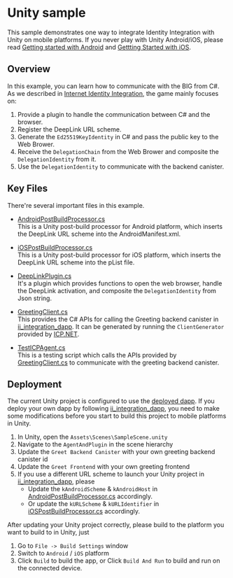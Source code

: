 # Unity sample
This sample demonstrates one way to integrate Identity Integration with Unity on mobile platforms. If you never play with Unity Android/iOS, please read [Getting started with Android](https://docs.unity3d.com/Manual/android-getting-started.html) and [Gettting Started with iOS](https://docs.unity3d.com/Manual/iphone-GettingStarted.html).

## Overview

In this example, you can learn how to communicate with the BIG from C#. As we described in [Internet Identity Integration](../README.md#workflow), the game mainly focuses on:

1. Provide a plugin to handle the communication between C# and the browser.
2. Register the DeepLink URL scheme.
3. Generate the `Ed25519KeyIdentity` in C# and pass the public key to the Web Brower.
4. Receive the `DelegationChain` from the Web Brower and composite the `DelegationIdentity` from it.
5. Use the `DelegationIdentity` to communicate with the backend canister.

## Key Files

There're several important files in this example.

- [AndroidPostBuildProcessor.cs](./Assets/Editor/AndroidPostBuildProcessor.cs)  
  This is a Unity post-build processor for Android platform, which inserts the DeepLink URL scheme into the AndroidManifest.xml.

- [iOSPostBuildProcessor.cs](./Assets/Editor/iOSPostBuildProcessor.cs)  
  This is a Unity post-build processor for iOS platform, which inserts the DeepLink URL scheme into the pList file.

- [DeepLinkPlugin.cs](./Assets/Scripts/DeepLinkPlugin.cs)  
  It's a plugin which provides functions to open the web browser, handle the DeepLink activation, and composite the `DelegationIdentity` from Json string.

- [GreetingClient.cs](./Assets/Scripts/GreetingClient.cs)  
  This provides the C# APIs for calling the Greeting backend canister in [ii_integration_dapp](https://github.com/dfinity/examples/blob/master/native-apps/unity_ii_deeplink/ii_integration_dapp/README.md). It can be generated by running the `ClientGenerator` provided by [ICP.NET](https://github.com/BoomDAO/ICP.NET).

- [TestICPAgent.cs](./Assets/Scripts/TestICPAgent.cs)  
  This is a testing script which calls the APIs provided by [GreetingClient.cs](./Assets/Scripts/GreetingClient.cs) to communicate with the greeting backend canister.

## Deployment

The current Unity project is configured to use the [deployed dapp](https://6x7nu-oaaaa-aaaan-qdaua-cai.icp0.io). If you deploy your own dapp by following [ii_integration_dapp](https://github.com/dfinity/examples/blob/master/native-apps/unity_ii_deeplink/ii_integration_dapp/README.md), you need to make some modifications before you start to build this project to mobile platforms in Unity.

1. In Unity, open the `Assets\Scenes\SampleScene.unity`
2. Navigate to the `AgentAndPlugin` in the scene hierarchy
3. Update the `Greet Backend Canister` with your own greeting backend canister id
4. Update the `Greet Frontend` with your own greeting frontend
5. If you use a different URL scheme to launch your Unity project in [ii_integration_dapp](https://github.com/dfinity/examples/blob/master/native-apps/unity_ii_deeplink/ii_integration_dapp/README.md), please
    - Update the `kAndroidScheme` & `kAndroidHost` in [AndroidPostBuildProcessor.cs](./Assets/Editor/AndroidPostBuildProcessor.cs) accordingly.
    - Or update the `kURLScheme` & `kURLIdentifier` in [iOSPostBuildProcessor.cs](./Assets/Editor/iOSPostBuildProcessor.cs) accordingly.

After updating your Unity project correctly, please build to the platform you want to build to in Unity, just
1. Go to `File -> Build Settings` window
2. Switch to `Android` / `iOS` platform
3. Click `Build` to build the app, or Click `Build And Run` to build and run on the connected device.
